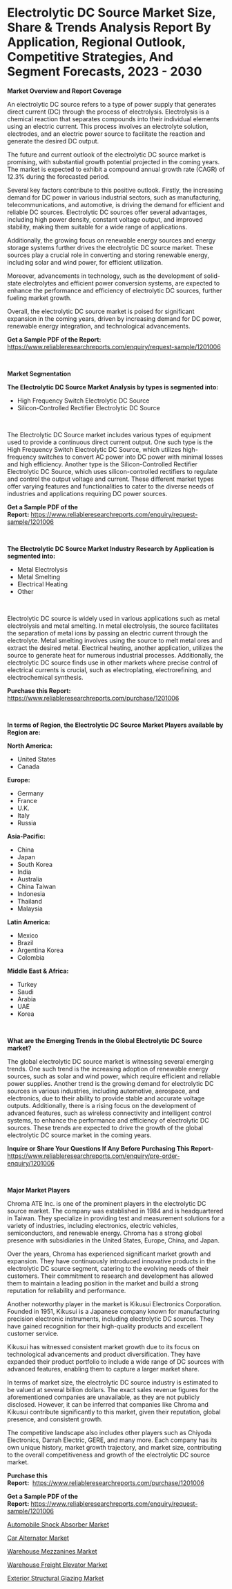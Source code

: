 <p><h1>Electrolytic DC Source Market Size, Share & Trends Analysis Report By Application, Regional Outlook, Competitive Strategies, And Segment Forecasts, 2023 - 2030</h1></p><p><strong>Market Overview and Report Coverage</strong></p>
<p><p>An electrolytic DC source refers to a type of power supply that generates direct current (DC) through the process of electrolysis. Electrolysis is a chemical reaction that separates compounds into their individual elements using an electric current. This process involves an electrolyte solution, electrodes, and an electric power source to facilitate the reaction and generate the desired DC output.</p><p>The future and current outlook of the electrolytic DC source market is promising, with substantial growth potential projected in the coming years. The market is expected to exhibit a compound annual growth rate (CAGR) of 12.3% during the forecasted period.</p><p>Several key factors contribute to this positive outlook. Firstly, the increasing demand for DC power in various industrial sectors, such as manufacturing, telecommunications, and automotive, is driving the demand for efficient and reliable DC sources. Electrolytic DC sources offer several advantages, including high power density, constant voltage output, and improved stability, making them suitable for a wide range of applications.</p><p>Additionally, the growing focus on renewable energy sources and energy storage systems further drives the electrolytic DC source market. These sources play a crucial role in converting and storing renewable energy, including solar and wind power, for efficient utilization.</p><p>Moreover, advancements in technology, such as the development of solid-state electrolytes and efficient power conversion systems, are expected to enhance the performance and efficiency of electrolytic DC sources, further fueling market growth.</p><p>Overall, the electrolytic DC source market is poised for significant expansion in the coming years, driven by increasing demand for DC power, renewable energy integration, and technological advancements.</p></p>
<p><strong>Get a Sample PDF of the Report:</strong> <a href="https://www.reliableresearchreports.com/enquiry/request-sample/1201006">https://www.reliableresearchreports.com/enquiry/request-sample/1201006</a></p>
<p>&nbsp;</p>
<p><strong>Market Segmentation</strong></p>
<p><strong>The Electrolytic DC Source Market Analysis by types is segmented into:</strong></p>
<p><ul><li>High Frequency Switch Electrolytic DC Source</li><li>Silicon-Controlled Rectifier Electrolytic DC Source</li></ul></p>
<p>&nbsp;</p>
<p><p>The Electrolytic DC Source market includes various types of equipment used to provide a continuous direct current output. One such type is the High Frequency Switch Electrolytic DC Source, which utilizes high-frequency switches to convert AC power into DC power with minimal losses and high efficiency. Another type is the Silicon-Controlled Rectifier Electrolytic DC Source, which uses silicon-controlled rectifiers to regulate and control the output voltage and current. These different market types offer varying features and functionalities to cater to the diverse needs of industries and applications requiring DC power sources.</p></p>
<p><strong>Get a Sample PDF of the Report:</strong>&nbsp;<a href="https://www.reliableresearchreports.com/enquiry/request-sample/1201006">https://www.reliableresearchreports.com/enquiry/request-sample/1201006</a></p>
<p>&nbsp;</p>
<p><strong>The Electrolytic DC Source Market Industry Research by Application is segmented into:</strong></p>
<p><ul><li>Metal Electrolysis</li><li>Metal Smelting</li><li>Electrical Heating</li><li>Other</li></ul></p>
<p>&nbsp;</p>
<p><p>Electrolytic DC source is widely used in various applications such as metal electrolysis and metal smelting. In metal electrolysis, the source facilitates the separation of metal ions by passing an electric current through the electrolyte. Metal smelting involves using the source to melt metal ores and extract the desired metal. Electrical heating, another application, utilizes the source to generate heat for numerous industrial processes. Additionally, the electrolytic DC source finds use in other markets where precise control of electrical currents is crucial, such as electroplating, electrorefining, and electrochemical synthesis.</p></p>
<p><strong>Purchase this Report:</strong>&nbsp; <a href="https://www.reliableresearchreports.com/purchase/1201006">https://www.reliableresearchreports.com/purchase/1201006</a></p>
<p>&nbsp;</p>
<p><strong>In terms of Region, the Electrolytic DC Source Market Players available by Region are:</strong></p>
<p>
    <p> <strong> North America: </strong>
        <ul>
            <li>United States</li>
            <li>Canada</li>
        </ul>
        </p> 
    <p> <strong> Europe: </strong>
        <ul>
            <li>Germany</li>
            <li>France</li>
            <li>U.K.</li>
            <li>Italy</li>
            <li>Russia</li>
        </ul>
        </p> 
    <p> <strong> Asia-Pacific: </strong>
        <ul>
            <li>China</li>
            <li>Japan</li>
            <li>South Korea</li>
            <li>India</li>
            <li>Australia</li>
            <li>China Taiwan</li>
            <li>Indonesia</li>
            <li>Thailand</li>
            <li>Malaysia</li>
        </ul>
        </p> 
    <p> <strong> Latin America: </strong>
        <ul>
            <li>Mexico</li>
            <li>Brazil</li>
            <li>Argentina Korea</li>
            <li>Colombia</li>
        </ul>
        </p> 
    <p> <strong> Middle East & Africa: </strong>
        <ul>
            <li>Turkey</li>
            <li>Saudi</li>
            <li>Arabia</li>
            <li>UAE</li>
            <li>Korea</li>
        </ul>
    </p>
    </p>
<p>&nbsp;</p>
<p><strong>What are the Emerging Trends in the Global Electrolytic DC Source market?</strong></p>
<p><p>The global electrolytic DC source market is witnessing several emerging trends. One such trend is the increasing adoption of renewable energy sources, such as solar and wind power, which require efficient and reliable power supplies. Another trend is the growing demand for electrolytic DC sources in various industries, including automotive, aerospace, and electronics, due to their ability to provide stable and accurate voltage outputs. Additionally, there is a rising focus on the development of advanced features, such as wireless connectivity and intelligent control systems, to enhance the performance and efficiency of electrolytic DC sources. These trends are expected to drive the growth of the global electrolytic DC source market in the coming years.</p></p>
<p><strong>Inquire or Share Your Questions If Any Before Purchasing This Report</strong>- <a href="https://www.reliableresearchreports.com/enquiry/pre-order-enquiry/1201006">https://www.reliableresearchreports.com/enquiry/pre-order-enquiry/1201006</a></p>
<p>&nbsp;</p>
<p><strong>Major Market Players</strong></p>
<p><p>Chroma ATE Inc. is one of the prominent players in the electrolytic DC source market. The company was established in 1984 and is headquartered in Taiwan. They specialize in providing test and measurement solutions for a variety of industries, including electronics, electric vehicles, semiconductors, and renewable energy. Chroma has a strong global presence with subsidiaries in the United States, Europe, China, and Japan.</p><p>Over the years, Chroma has experienced significant market growth and expansion. They have continuously introduced innovative products in the electrolytic DC source segment, catering to the evolving needs of their customers. Their commitment to research and development has allowed them to maintain a leading position in the market and build a strong reputation for reliability and performance.</p><p>Another noteworthy player in the market is Kikusui Electronics Corporation. Founded in 1951, Kikusui is a Japanese company known for manufacturing precision electronic instruments, including electrolytic DC sources. They have gained recognition for their high-quality products and excellent customer service.</p><p>Kikusui has witnessed consistent market growth due to its focus on technological advancements and product diversification. They have expanded their product portfolio to include a wide range of DC sources with advanced features, enabling them to capture a larger market share.</p><p>In terms of market size, the electrolytic DC source industry is estimated to be valued at several billion dollars. The exact sales revenue figures for the aforementioned companies are unavailable, as they are not publicly disclosed. However, it can be inferred that companies like Chroma and Kikusui contribute significantly to this market, given their reputation, global presence, and consistent growth.</p><p>The competitive landscape also includes other players such as Chiyoda Electronics, Darrah Electric, GERE, and many more. Each company has its own unique history, market growth trajectory, and market size, contributing to the overall competitiveness and growth of the electrolytic DC source market.</p></p>
<p><strong>Purchase this Report:</strong>&nbsp;&nbsp;<a href="https://www.reliableresearchreports.com/purchase/1201006">https://www.reliableresearchreports.com/purchase/1201006</a></p>
<p></p>
<p><strong>Get a Sample PDF of the Report:</strong>&nbsp;<a href="https://www.reliableresearchreports.com/enquiry/request-sample/1201006">https://www.reliableresearchreports.com/enquiry/request-sample/1201006</a></p>
<p><p><a href="https://www.linkedin.com/pulse/automobile-shock-absorber-market-challenges-opportunities-zr0we/">Automobile Shock Absorber Market</a></p><p><a href="https://www.linkedin.com/pulse/car-alternator-market-size-share-amp-trends-analysis-report-xqbie/">Car Alternator Market</a></p><p><a href="https://medium.com/@timothychapman46/warehouse-mezzanines-market-size-growth-forecast-2023-2030-efc2823d2b42">Warehouse Mezzanines Market</a></p><p><a href="https://medium.com/@frankpeters35/warehouse-freight-elevator-market-size-growth-forecast-2023-2030-ab38f3dd985e">Warehouse Freight Elevator Market</a></p><p><a href="https://github.com/gdfhhhj/Market-Research-Report-List-1/blob/main/exterior-structural-glazing-market.md">Exterior Structural Glazing Market</a></p></p>